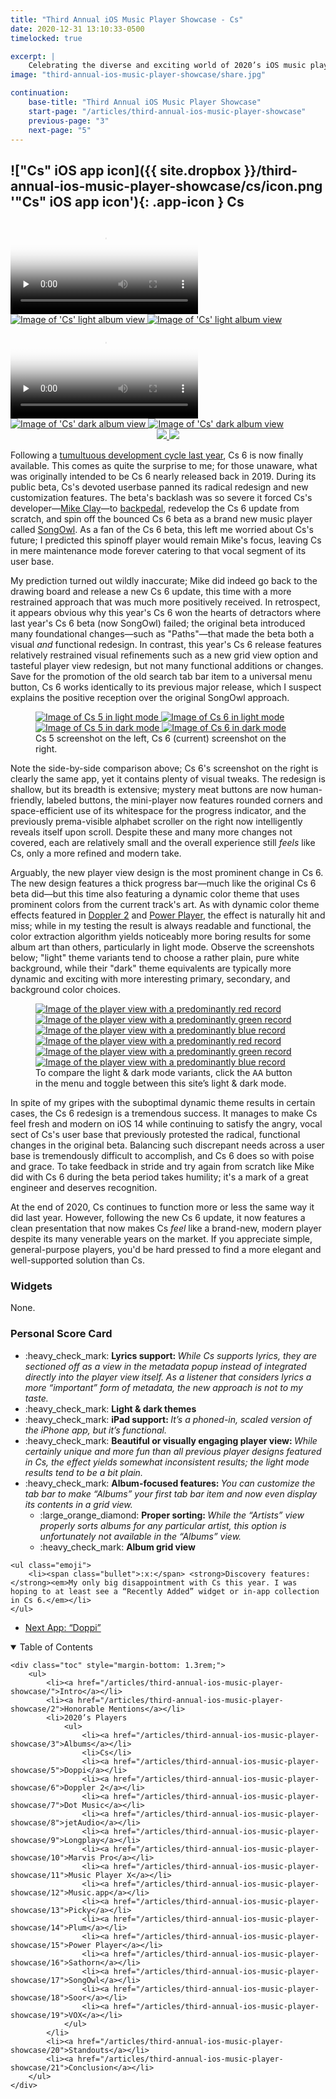 ```yaml
---
title: "Third Annual iOS Music Player Showcase - Cs"
date: 2020-12-31 13:10:33-0500
timelocked: true

excerpt: |
    Celebrating the diverse and exciting world of 2020’s iOS music players.
image: "third-annual-ios-music-player-showcase/share.jpg"

continuation:
    base-title: "Third Annual iOS Music Player Showcase"
    start-page: "/articles/third-annual-ios-music-player-showcase"
    previous-page: "3"
    next-page: "5"
---
```


## !["Cs" iOS app icon]({{ site.dropbox }}/third-annual-ios-music-player-showcase/cs/icon.png '"Cs" iOS app icon'){: .app-icon } Cs

<div class="show-when-light edge-to-edge large three-images ios-screenshot">
    <video controls preload="none" poster="{{ site.dropbox }}/third-annual-ios-music-player-showcase/cs/light-usage-poster.jpg" alt="Video demonstrating 'Cs' usage in light mode" title="Demonstrating 'Cs' usage in light mode">
        <source src="{{ site.dropbox }}/third-annual-ios-music-player-showcase/cs/light-usage.mp4" type="video/mp4">
        <source src="{{ site.dropbox }}/third-annual-ios-music-player-showcase/cs/light-usage.webm" type="video/webm">
        <source src="{{ site.dropbox }}/third-annual-ios-music-player-showcase/cs/light-usage.ogv" type="video/ogg">
        [HTML5 video tag not supported by your browser]
    </video>
    <a markdown="1" href="{{ site.dropbox }}/third-annual-ios-music-player-showcase/cs/light-album-view.jpg">
        <picture>
            <source type="image/webp" srcset="{{ site.dropbox }}/third-annual-ios-music-player-showcase/cs/light-album-view.webp">
            <img title="'Cs' light theme player view" alt="Image of 'Cs' light album view" src="{{ site.dropbox }}/third-annual-ios-music-player-showcase/cs/light-album-view.jpg">
        </picture>
    </a>
    <a markdown="1" href="{{ site.dropbox }}/third-annual-ios-music-player-showcase/cs/light-now-playing.jpg">
        <picture>
            <source type="image/webp" srcset="{{ site.dropbox }}/third-annual-ios-music-player-showcase/cs/light-now-playing.webp">
            <img title="'Cs' light theme player view" alt="Image of 'Cs' light album view" src="{{ site.dropbox }}/third-annual-ios-music-player-showcase/cs/light-now-playing.jpg">
        </picture>
    </a>
</div>
<div class="show-when-dark edge-to-edge large three-images ios-screenshot">
    <video controls preload="none" poster="{{ site.dropbox }}/third-annual-ios-music-player-showcase/cs/dark-usage-poster.jpg" alt="Video demonstrating 'Cs' usage in dark mode" title="Demonstrating 'Cs' usage in dark mode">
        <source src="{{ site.dropbox }}/third-annual-ios-music-player-showcase/cs/dark-usage.mp4" type="video/mp4">
        <source src="{{ site.dropbox }}/third-annual-ios-music-player-showcase/cs/dark-usage.webm" type="video/webm">
        <source src="{{ site.dropbox }}/third-annual-ios-music-player-showcase/cs/dark-usage.ogv" type="video/ogg">
        [HTML5 video tag not supported by your browser]
    </video>
    <a markdown="1" href="{{ site.dropbox }}/third-annual-ios-music-player-showcase/cs/dark-album-view.jpg">
        <picture>
            <source type="image/webp" srcset="{{ site.dropbox }}/third-annual-ios-music-player-showcase/cs/dark-album-view.webp">
            <img title="'Cs' dark theme player view" alt="Image of 'Cs' dark album view" src="{{ site.dropbox }}/third-annual-ios-music-player-showcase/cs/dark-album-view.jpg">
        </picture>
    </a>
    <a markdown="1" href="{{ site.dropbox }}/third-annual-ios-music-player-showcase/cs/dark-now-playing.jpg">
        <picture>
            <source type="image/webp" srcset="{{ site.dropbox }}/third-annual-ios-music-player-showcase/cs/dark-now-playing.webp">
            <img title="'Cs' dark theme player view" alt="Image of 'Cs' dark album view" src="{{ site.dropbox }}/third-annual-ios-music-player-showcase/cs/dark-now-playing.jpg">
        </picture>
    </a>
</div>

<div style="text-align:center" class="inline app-download">
    <a href="https://apps.apple.com/us/app/cs-classic-music-player/id924491991">
        <img class="show-when-light" src="{{ site.dropbox }}/third-annual-ios-music-player-showcase/light-download-on-the-app-store.svg" />
        <img class="show-when-dark" src="{{ site.dropbox }}/third-annual-ios-music-player-showcase/dark-download-on-the-app-store.svg" />
    </a>
</div>

Following a [tumultuous development cycle last year](/articles/second-annual-ios-music-player-competition#--cs), Cs 6 is now finally available. This comes as quite the surprise to me; for those unaware, what was originally intended to be Cs 6 nearly released back in 2019. During its public beta, Cs's devoted userbase panned its radical redesign and new customization features. The beta's backlash was so severe it forced Cs's developer—[Mike Clay](https://twitter.com/CsMusicPlayer)—to [backpedal](https://twitter.com/CsMusicPlayer/status/1177628272617754624), redevelop the Cs 6 update from scratch, and spin off the bounced Cs 6 beta as a brand new music player called [SongOwl](https://apps.apple.com/us/app/songowl-music-player/id1492630850). As a fan of the Cs 6 beta, this left me worried about Cs's future; I predicted this spinoff player would remain Mike's focus, leaving Cs in mere maintenance mode forever catering to that vocal segment of its user base.

My prediction turned out wildly inaccurate; Mike did indeed go back to the drawing board and release a new Cs 6 update, this time with a more restrained approach that was much more positively received. In retrospect, it appears obvious why this year's Cs 6 won the hearts of detractors where last year's Cs 6 beta (now SongOwl) failed; the original beta introduced many foundational changes—such as "Paths"—that made the beta both a visual *and* functional redesign. In contrast, this year's Cs 6 release features relatively restrained visual refinements such as a new grid view option and tasteful player view redesign, but not many functional additions or changes. Save for the promotion of the old search tab bar item to a universal menu button, Cs 6 works identically to its previous major release, which I suspect explains the positive reception over the original SongOwl approach.

<figure class="two-images ios-screenshot">
    <a class="show-when-light" href="{{ site.dropbox }}/third-annual-ios-music-player-showcase/cs/light-cs-5.webp">
        <picture>
            <source type="image/webp" srcset="{{ site.dropbox }}/third-annual-ios-music-player-showcase/cs/light-cs-5.webp">
            <img title="Cs 5 screenshot in light mode" alt="Image of Cs 5 in light mode" src="{{ site.dropbox }}/third-annual-ios-music-player-showcase/cs/light-cs-5.jpg">
        </picture>
    </a>
    <a class="show-when-light" href="{{ site.dropbox }}/third-annual-ios-music-player-showcase/cs/light-cs-6.webp">
        <picture>
            <source type="image/webp" srcset="{{ site.dropbox }}/third-annual-ios-music-player-showcase/cs/light-cs-6.webp">
            <img title="Cs 6 screenshot in light mode" alt="Image of Cs 6 in light mode" src="{{ site.dropbox }}/third-annual-ios-music-player-showcase/cs/light-cs-6.jpg">
        </picture>
    </a>
    <a class="show-when-dark" href="{{ site.dropbox }}/third-annual-ios-music-player-showcase/cs/dark-cs-5.webp">
        <picture>
            <source type="image/webp" srcset="{{ site.dropbox }}/third-annual-ios-music-player-showcase/cs/dark-cs-5.webp">
            <img title="Cs 5 screenshot in dark mode" alt="Image of Cs 5 in dark mode" src="{{ site.dropbox }}/third-annual-ios-music-player-showcase/cs/dark-cs-5.jpg">
        </picture>
    </a>
    <a class="show-when-dark" href="{{ site.dropbox }}/third-annual-ios-music-player-showcase/cs/dark-cs-6.webp">
        <picture>
            <source type="image/webp" srcset="{{ site.dropbox }}/third-annual-ios-music-player-showcase/cs/dark-cs-6.webp">
            <img title="Cs 6 screenshot in dark mode" alt="Image of Cs 6 in dark mode" src="{{ site.dropbox }}/third-annual-ios-music-player-showcase/cs/dark-cs-6.jpg">
        </picture>
    </a>
    <figcaption>Cs 5 screenshot on the left, Cs 6 (current) screenshot on the right.</figcaption>
</figure>

Note the side-by-side comparison above; Cs 6's screenshot on the right is clearly the same app, yet it contains plenty of visual tweaks. The redesign is shallow, but its breadth is extensive; mystery meat buttons are now human-friendly, labeled buttons, the mini-player now features rounded corners and space-efficient use of its whitespace for the progress indicator, and the previously prema-visible alphabet scroller on the right now intelligently reveals itself upon scroll. Despite these and many more changes not covered, each are relatively small and the overall experience still *feels* like Cs, only a more refined and modern take.

Arguably, the new player view design is the most prominent change in Cs 6. The new design features a thick progress bar—much like the original Cs 6 beta did—but this time also featuring a dynamic color theme that uses prominent colors from the current track's art. As with dynamic color theme effects featured in [Doppler 2] and [Power Player], the effect is naturally hit and miss; while in my testing the result is always readable and functional, the color extraction algorithm yields noticeably more boring results for some album art than others, particularly in light mode. Observe the screenshots below; "light" theme variants tend to choose a rather plain, pure white background, while their "dark" theme equivalents are typically more dynamic and exciting with more interesting primary, secondary, and background color choices.

<figure class="three-images ios-screenshot">
    <a class="show-when-light" href="{{ site.dropbox }}/third-annual-ios-music-player-showcase/cs/light-red.webp">
        <picture>
            <source type="image/webp" srcset="{{ site.dropbox }}/third-annual-ios-music-player-showcase/cs/light-red.webp">
            <img title="The player view with a predominantly red record" alt="Image of the player view with a predominantly red record" src="{{ site.dropbox }}/third-annual-ios-music-player-showcase/cs/light-red.jpg">
        </picture>
    </a>
    <a class="show-when-light" href="{{ site.dropbox }}/third-annual-ios-music-player-showcase/cs/light-green.webp">
        <picture>
            <source type="image/webp" srcset="{{ site.dropbox }}/third-annual-ios-music-player-showcase/cs/light-green.webp">
            <img title="The player view with a predominantly green record" alt="Image of the player view with a predominantly green record" src="{{ site.dropbox }}/third-annual-ios-music-player-showcase/cs/light-green.jpg">
        </picture>
    </a>
    <a class="show-when-light" href="{{ site.dropbox }}/third-annual-ios-music-player-showcase/cs/light-blue.webp">
        <picture>
            <source type="image/webp" srcset="{{ site.dropbox }}/third-annual-ios-music-player-showcase/cs/light-blue.webp">
            <img title="The player view with a predominantly blue record" alt="Image of the player view with a predominantly blue record" src="{{ site.dropbox }}/third-annual-ios-music-player-showcase/cs/light-blue.jpg">
        </picture>
    </a>
    <a class="show-when-dark" href="{{ site.dropbox }}/third-annual-ios-music-player-showcase/cs/dark-red.webp">
        <picture>
            <source type="image/webp" srcset="{{ site.dropbox }}/third-annual-ios-music-player-showcase/cs/dark-red.webp">
            <img title="The player view with a predominantly red record" alt="Image of the player view with a predominantly red record" src="{{ site.dropbox }}/third-annual-ios-music-player-showcase/cs/dark-red.jpg">
        </picture>
    </a>
    <a class="show-when-dark" href="{{ site.dropbox }}/third-annual-ios-music-player-showcase/cs/dark-green.webp">
        <picture>
            <source type="image/webp" srcset="{{ site.dropbox }}/third-annual-ios-music-player-showcase/cs/dark-green.webp">
            <img title="The player view with a predominantly green record" alt="Image of the player view with a predominantly green record" src="{{ site.dropbox }}/third-annual-ios-music-player-showcase/cs/dark-green.jpg">
        </picture>
    </a>
    <a class="show-when-dark" href="{{ site.dropbox }}/third-annual-ios-music-player-showcase/cs/dark-blue.webp">
        <picture>
            <source type="image/webp" srcset="{{ site.dropbox }}/third-annual-ios-music-player-showcase/cs/dark-blue.webp">
            <img title="The player view with a predominantly blue record" alt="Image of the player view with a predominantly blue record" src="{{ site.dropbox }}/third-annual-ios-music-player-showcase/cs/dark-blue.jpg">
        </picture>
    </a>
    <figcaption>To compare the light & dark mode variants, click the <kbd><span><span class="small-caps">A</span>A</span></kbd> button in the menu and toggle between this site’s light & dark mode.</figcaption>
</figure>

In spite of my gripes with the suboptimal dynamic theme results in certain cases, the Cs 6 redesign is a tremendous success. It manages to make Cs feel fresh and modern on iOS 14 while continuing to satisfy the angry, vocal sect of Cs's user base that previously protested the radical, functional changes in the original beta. Balancing such discrepant needs across a user base is tremendously difficult to accomplish, and Cs 6 does so with poise and grace. To take feedback in stride and try again from scratch like Mike did with Cs 6 during the beta period takes humility; it's a mark of a great engineer and deserves recognition.

At the end of 2020, Cs continues to function more or less the same way it did last year. However, following the new Cs 6 update, it now features a clean  presentation that now makes Cs *feel* like a brand-new, modern player despite its many venerable years on the market. If you appreciate simple, general-purpose players, you'd be hard pressed to find a more elegant and well-supported solution than Cs.

### Widgets

None.

### Personal Score Card

<div class="admonition aside">
    <ul class="emoji">
        <li><span class="bullet">:heavy_check_mark:</span> <strong>Lyrics support: </strong><em>While Cs supports lyrics, they are sectioned off as a view in the metadata popup instead of integrated directly into the player view itself. As a listener that considers lyrics a more “important” form of metadata, the new approach is not to my taste.</em></li>
        <li><span class="bullet">:heavy_check_mark:</span> <strong>Light & dark themes</strong></li>
        <li><span class="bullet">:heavy_check_mark:</span> <strong>iPad support: </strong><em>It’s a phoned-in, scaled version of the iPhone app, but it’s functional.</em></li>
        <li><span class="bullet">:heavy_check_mark:</span> <strong>Beautiful or visually engaging player view: </strong><em>While certainly unique and more fun than all previous player designs featured in Cs, the effect yields somewhat inconsistent results; the light mode results tend to be a bit plain.</em></li>
        <li><span class="bullet">:heavy_check_mark:</span> <strong>Album-focused features: </strong><em>You can customize the tab bar to make “Albums” your first tab bar item and now even display its contents in a grid view.</em>
            <ul class="bare">
                <li><span class="bullet">:large_orange_diamond:</span> <strong>Proper sorting: </strong><em>While the “Artists” view properly sorts albums for any particular artist, this option is unfortunately not available in the “Albums” view.</em></li>
                <li><span class="bullet">:heavy_check_mark:</span> <strong>Album grid view</strong></li>
            </ul>
        </li>
    </ul>
    
    <ul class="emoji">
        <li><span class="bullet">:x:</span> <strong>Discovery features: </strong><em>My only big disappointment with Cs this year. I was hoping to at least see a “Recently Added” widget or in-app collection in Cs 6.</em></li>
    </ul>
</div>

<ul id="blog-footer-buttons" class="button-group" style="text-align:left;">
    <li style="margin-left:0;width:auto;"><a href="/articles/third-annual-ios-music-player-showcase/5"><p class="button">Next App: “Doppi”</p></a></li>
</ul>

<details open>
    <summary>Table of Contents</summary>

    <div class="toc" style="margin-bottom: 1.3rem;">
        <ul>
            <li><a href="/articles/third-annual-ios-music-player-showcase/">Intro</a></li>
            <li><a href="/articles/third-annual-ios-music-player-showcase/2">Honorable Mentions</a></li>
            <li>2020’s Players
                <ul>
                    <li><a href="/articles/third-annual-ios-music-player-showcase/3">Albums</a></li>
                    <li>Cs</li>
                    <li><a href="/articles/third-annual-ios-music-player-showcase/5">Doppi</a></li>
                    <li><a href="/articles/third-annual-ios-music-player-showcase/6">Doppler 2</a></li>
                    <li><a href="/articles/third-annual-ios-music-player-showcase/7">Dot Music</a></li>
                    <li><a href="/articles/third-annual-ios-music-player-showcase/8">jetAudio</a></li>
                    <li><a href="/articles/third-annual-ios-music-player-showcase/9">Longplay</a></li>
                    <li><a href="/articles/third-annual-ios-music-player-showcase/10">Marvis Pro</a></li>
                    <li><a href="/articles/third-annual-ios-music-player-showcase/11">Music Player X</a></li>
                    <li><a href="/articles/third-annual-ios-music-player-showcase/12">Music.app</a></li>
                    <li><a href="/articles/third-annual-ios-music-player-showcase/13">Picky</a></li>
                    <li><a href="/articles/third-annual-ios-music-player-showcase/14">Plum</a></li>
                    <li><a href="/articles/third-annual-ios-music-player-showcase/15">Power Player</a></li>
                    <li><a href="/articles/third-annual-ios-music-player-showcase/16">Sathorn</a></li>
                    <li><a href="/articles/third-annual-ios-music-player-showcase/17">SongOwl</a></li>
                    <li><a href="/articles/third-annual-ios-music-player-showcase/18">Soor</a></li>
                    <li><a href="/articles/third-annual-ios-music-player-showcase/19">VOX</a></li>
                </ul>
            </li>
            <li><a href="/articles/third-annual-ios-music-player-showcase/20">Standouts</a></li>
            <li><a href="/articles/third-annual-ios-music-player-showcase/21">Conclusion</a></li>
        </ul>
    </div>
</details>

[Doppler 2]: https://apps.apple.com/app/doppler-2-music-player/id1468459747
[Power Player]: https://apps.apple.com/us/app/power-player-music-player/id1372545429
